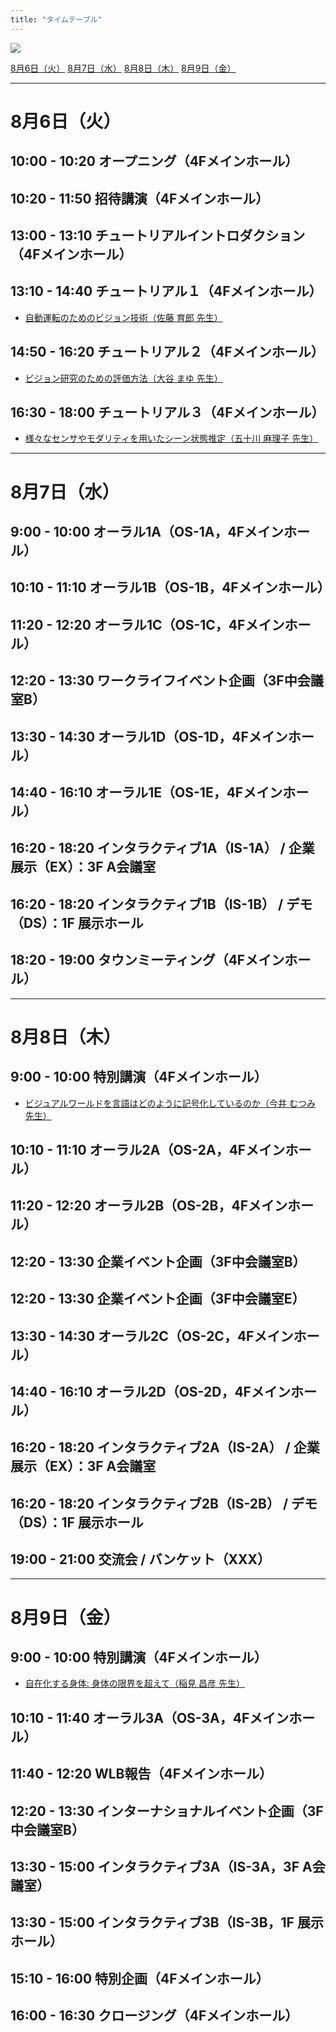 ```yaml
---
title: "タイムテーブル"
---
```


[<img src="/program_jp.png" class="img-fluid">](/program_jp.png)












<div class="d-flex justify-content-between">
    <a class="btn btn-secondary btn-lg" href="#8月6日火" role="button">8月6日（火）</a>
    <a class="btn btn-secondary btn-lg" href="#8月7日水" role="button">8月7日（水）</a>
    <a class="btn btn-secondary btn-lg" href="#8月8日木" role="button">8月8日（木）</a>
    <a class="btn btn-secondary btn-lg" href="#8月9日金" role="button">8月9日（金）</a>
</div>


---

# 8月6日（火）
## 10:00 - 10:20 オープニング（4Fメインホール）
## 10:20 - 11:50 招待講演（4Fメインホール）
## 13:00 - 13:10 チュートリアルイントロダクション（4Fメインホール）
## 13:10 - 14:40 チュートリアル１（4Fメインホール）
- [自動運転のためのビジョン技術（佐藤 育郎 先生）](tutorial/#チュートリアル講演１-86-1310-1440)
## 14:50 - 16:20 チュートリアル２（4Fメインホール）
- [ビジョン研究のための評価方法（大谷 まゆ 先生）](tutorial/#チュートリアル講演２-86-1450-1620)
## 16:30 - 18:00 チュートリアル３（4Fメインホール）
- [様々なセンサやモダリティを用いたシーン状態推定（五十川 麻理子 先生）](tutorial/#チュートリアル講演３-86-1630-1800)

---

# 8月7日（水）
## 9:00 - 10:00 オーラル1A（OS-1A，4Fメインホール）
## 10:10 - 11:10 オーラル1B（OS-1B，4Fメインホール）
## 11:20 - 12:20 オーラル1C（OS-1C，4Fメインホール）
## 12:20 - 13:30 ワークライフイベント企画（3F中会議室B）
## 13:30 - 14:30 オーラル1D（OS-1D，4Fメインホール）
## 14:40 - 16:10 オーラル1E（OS-1E，4Fメインホール）
## 16:20 - 18:20 インタラクティブ1A（IS-1A） / 企業展示（EX）：3F A会議室
## 16:20 - 18:20 インタラクティブ1B（IS-1B） / デモ（DS）：1F 展示ホール
## 18:20 - 19:00 タウンミーティング（4Fメインホール）

---

# 8月8日（木）
## 9:00 - 10:00 特別講演（4Fメインホール）
- [ビジュアルワールドを言語はどのように記号化しているのか（今井 むつみ 先生）](keynote/#特別講演１-88-900-1000)
## 10:10 - 11:10 オーラル2A（OS-2A，4Fメインホール）
## 11:20 - 12:20 オーラル2B（OS-2B，4Fメインホール）
## 12:20 - 13:30 企業イベント企画（3F中会議室B）
## 12:20 - 13:30 企業イベント企画（3F中会議室E）
## 13:30 - 14:30 オーラル2C（OS-2C，4Fメインホール）
## 14:40 - 16:10 オーラル2D（OS-2D，4Fメインホール）
## 16:20 - 18:20 インタラクティブ2A（IS-2A） / 企業展示（EX）：3F A会議室
## 16:20 - 18:20 インタラクティブ2B（IS-2B） / デモ（DS）：1F 展示ホール
## 19:00 - 21:00 交流会 / バンケット（XXX）

---

# 8月9日（金）
## 9:00 - 10:00 特別講演（4Fメインホール）
- [自在化する身体: 身体の限界を超えて（稲見 昌彦 先生）](keynote/#特別講演２-89-900-1000)
## 10:10 - 11:40 オーラル3A（OS-3A，4Fメインホール）
## 11:40 - 12:20 WLB報告（4Fメインホール）
## 12:20 - 13:30 インターナショナルイベント企画（3F中会議室B）
## 13:30 - 15:00 インタラクティブ3A（IS-3A，3F A会議室）
## 13:30 - 15:00 インタラクティブ3B（IS-3B，1F 展示ホール）
## 15:10 - 16:00 特別企画（4Fメインホール）
## 16:00 - 16:30 クロージング（4Fメインホール）
